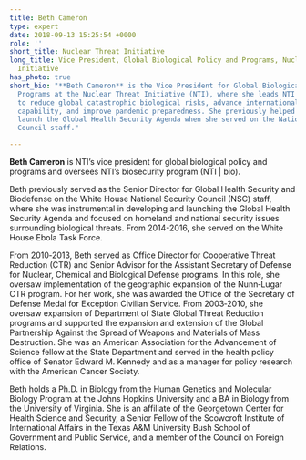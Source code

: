 ```yaml
---
title: Beth Cameron
type: expert
date: 2018-09-13 15:25:54 +0000
role: ''
short_title: Nuclear Threat Initiative
long_title: Vice President, Global Biological Policy and Programs, Nuclear Threat
  Initiative
has_photo: true
short_bio: "**Beth Cameron** is the Vice President for Global Biological Policy and
  Programs at the Nuclear Threat Initiative (NTI), where she leads NTI | bio’s efforts
  to reduce global catastrophic biological risks, advance international biosecurity
  capability, and improve pandemic preparedness. She previously helped develop and
  launch the Global Health Security Agenda when she served on the National Security
  Council staff."

---
```

**Beth Cameron** is NTI’s vice president for global biological policy and programs and oversees NTI’s biosecurity program (NTI | bio).  
  
Beth previously served as the Senior Director for Global Health Security and Biodefense on the White House National Security Council (NSC) staff, where she was instrumental in developing and launching the Global Health Security Agenda and focused on homeland and national security issues surrounding biological threats. From 2014-2016, she served on the White House Ebola Task Force.    
  
From 2010‐2013, Beth served as Office Director for Cooperative Threat Reduction (CTR) and Senior Advisor for the Assistant Secretary of Defense for Nuclear, Chemical and Biological Defense programs. In this role, she oversaw implementation of the geographic expansion of the Nunn‐Lugar CTR program. For her work, she was awarded the Office of the Secretary of Defense Medal for Exception Civilian Service. From 2003‐2010, she oversaw expansion of Department of State Global Threat Reduction programs and supported the expansion and extension of the Global Partnership Against the Spread of Weapons and Materials of Mass Destruction. She was an American Association for the Advancement of Science fellow at the State Department and served in the health policy office of Senator Edward M. Kennedy and as a manager for policy research with the American Cancer Society.    
  
Beth holds a Ph.D. in Biology from the Human Genetics and Molecular Biology Program at the Johns Hopkins University and a BA in Biology from the University of Virginia. She is an affiliate of the Georgetown Center for Health Science and Security, a Senior Fellow of the Scowcroft Institute of International Affairs in the Texas A&M University Bush School of Government and Public Service, and a member of the Council on Foreign Relations.